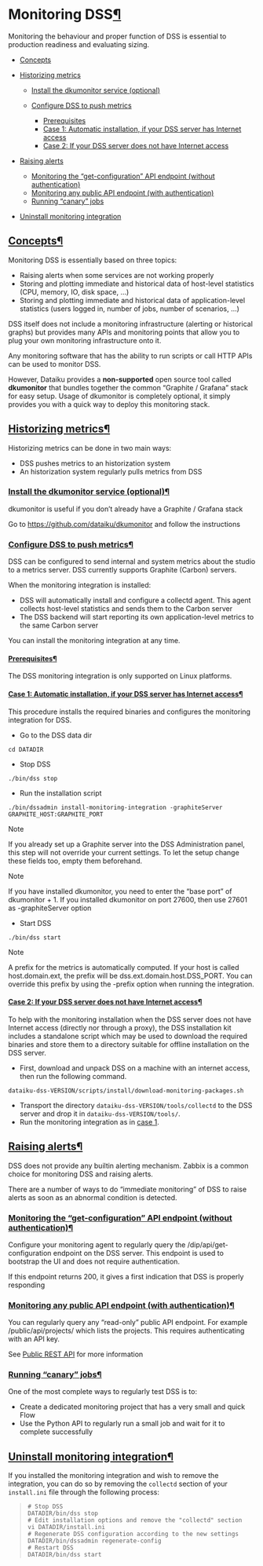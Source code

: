 Monitoring DSS[¶](#monitoring-dss "Permalink to this heading")
==============================================================


Monitoring the behaviour and proper function of DSS is essential to production readiness and evaluating sizing.



* [Concepts](#concepts)
* [Historizing metrics](#historizing-metrics)


	+ [Install the dkumonitor service (optional)](#install-the-dkumonitor-service-optional)
	+ [Configure DSS to push metrics](#configure-dss-to-push-metrics)
	
	
		- [Prerequisites](#prerequisites)
		- [Case 1: Automatic installation, if your DSS server has Internet access](#case-1-automatic-installation-if-your-dss-server-has-internet-access)
		- [Case 2: If your DSS server does not have Internet access](#case-2-if-your-dss-server-does-not-have-internet-access)
* [Raising alerts](#raising-alerts)


	+ [Monitoring the “get\-configuration” API endpoint (without authentication)](#monitoring-the-get-configuration-api-endpoint-without-authentication)
	+ [Monitoring any public API endpoint (with authentication)](#monitoring-any-public-api-endpoint-with-authentication)
	+ [Running “canary” jobs](#running-canary-jobs)
* [Uninstall monitoring integration](#uninstall-monitoring-integration)




[Concepts](#id1)[¶](#concepts "Permalink to this heading")
----------------------------------------------------------


Monitoring DSS is essentially based on three topics:


* Raising alerts when some services are not working properly
* Storing and plotting immediate and historical data of host\-level statistics (CPU, memory, IO, disk space, …)
* Storing and plotting immediate and historical data of application\-level statistics (users logged in, number of jobs, number of scenarios, …)


DSS itself does not include a monitoring infrastructure (alerting or historical graphs) but provides many APIs and monitoring points that allow you to plug your own monitoring infrastructure onto it.


Any monitoring software that has the ability to run scripts or call HTTP APIs can be used to monitor DSS.


However, Dataiku provides a **non\-supported** open source tool called **dkumonitor** that bundles together the common “Graphite / Grafana” stack for easy setup. Usage of dkumonitor is completely optional, it simply provides you with a quick way to deploy this monitoring stack.




[Historizing metrics](#id2)[¶](#historizing-metrics "Permalink to this heading")
--------------------------------------------------------------------------------


Historizing metrics can be done in two main ways:


* DSS pushes metrics to an historization system
* An historization system regularly pulls metrics from DSS



### [Install the dkumonitor service (optional)](#id3)[¶](#install-the-dkumonitor-service-optional "Permalink to this heading")


dkumonitor is useful if you don’t already have a Graphite / Grafana stack


Go to <https://github.com/dataiku/dkumonitor> and follow the instructions




### [Configure DSS to push metrics](#id4)[¶](#configure-dss-to-push-metrics "Permalink to this heading")


DSS can be configured to send internal and system metrics about the studio to a metrics server. DSS currently supports Graphite (Carbon) servers.


When the monitoring integration is installed:


* DSS will automatically install and configure a collectd agent. This agent collects host\-level statistics and sends them to the Carbon server
* The DSS backend will start reporting its own application\-level metrics to the same Carbon server


You can install the monitoring integration at any time.



#### [Prerequisites](#id5)[¶](#prerequisites "Permalink to this heading")


The DSS monitoring integration is only supported on Linux platforms.




#### [Case 1: Automatic installation, if your DSS server has Internet access](#id6)[¶](#case-1-automatic-installation-if-your-dss-server-has-internet-access "Permalink to this heading")


This procedure installs the required binaries and configures the monitoring integration for DSS.


* Go to the DSS data dir



```
cd DATADIR

```
* Stop DSS



```
./bin/dss stop

```
* Run the installation script



```
./bin/dssadmin install-monitoring-integration -graphiteServer GRAPHITE_HOST:GRAPHITE_PORT

```



Note


If you already set up a Graphite server into the DSS Administration panel, this step will not override your current settings.
To let the setup change these fields too, empty them beforehand.




Note


If you have installed dkumonitor, you need to enter the “base port” of dkumonitor \+ 1\. If you installed dkumonitor on port 27600, then use 27601 as \-graphiteServer option



* Start DSS



```
./bin/dss start

```



Note


A prefix for the metrics is automatically computed. If your host is called host.domain.ext,
the prefix will be dss.ext.domain.host.DSS\_PORT. You can override this prefix by using
the \-prefix option when running the integration.





#### [Case 2: If your DSS server does not have Internet access](#id7)[¶](#case-2-if-your-dss-server-does-not-have-internet-access "Permalink to this heading")


To help with the monitoring installation when the DSS server does not have Internet access (directly nor through a proxy), the DSS installation kit includes a standalone script which may be used to download the required binaries and store them to a directory suitable for offline installation on the DSS server.


* First, download and unpack DSS on a machine with an internet access, then run the following command.



```
dataiku-dss-VERSION/scripts/install/download-monitoring-packages.sh

```
* Transport the directory `dataiku-dss-VERSION/tools/collectd` to the DSS server and drop it in `dataiku-dss-VERSION/tools/`.
* Run the monitoring integration as in [case 1](#monitoring-integration-online).






[Raising alerts](#id8)[¶](#raising-alerts "Permalink to this heading")
----------------------------------------------------------------------


DSS does not provide any builtin alerting mechanism. Zabbix is a common choice for monitoring DSS and raising alerts.


There are a number of ways to do “immediate monitoring” of DSS to raise alerts as soon as an abnormal condition is detected.



### [Monitoring the “get\-configuration” API endpoint (without authentication)](#id9)[¶](#monitoring-the-get-configuration-api-endpoint-without-authentication "Permalink to this heading")


Configure your monitoring agent to regularly query the /dip/api/get\-configuration endpoint on the DSS server. This endpoint is used to bootstrap the UI and does not require authentication.


If this endpoint returns 200, it gives a first indication that DSS is properly responding




### [Monitoring any public API endpoint (with authentication)](#id10)[¶](#monitoring-any-public-api-endpoint-with-authentication "Permalink to this heading")


You can regularly query any “read\-only” public API endpoint. For example /public/api/projects/ which lists the projects. This requires authenticating with an API key.


See [Public REST API](../publicapi/index.html) for more information




### [Running “canary” jobs](#id11)[¶](#running-canary-jobs "Permalink to this heading")


One of the most complete ways to regularly test DSS is to:


* Create a dedicated monitoring project that has a very small and quick Flow
* Use the Python API to regularly run a small job and wait for it to complete successfully





[Uninstall monitoring integration](#id12)[¶](#uninstall-monitoring-integration "Permalink to this heading")
-----------------------------------------------------------------------------------------------------------


If you installed the monitoring integration and wish to remove the integration, you can do so by removing the `collectd` section of your `install.ini` file through the following process:



> ```
> # Stop DSS
> DATADIR/bin/dss stop
> # Edit installation options and remove the "collectd" section
> vi DATADIR/install.ini
> # Regenerate DSS configuration according to the new settings
> DATADIR/bin/dssadmin regenerate-config
> # Restart DSS
> DATADIR/bin/dss start
> 
> ```
